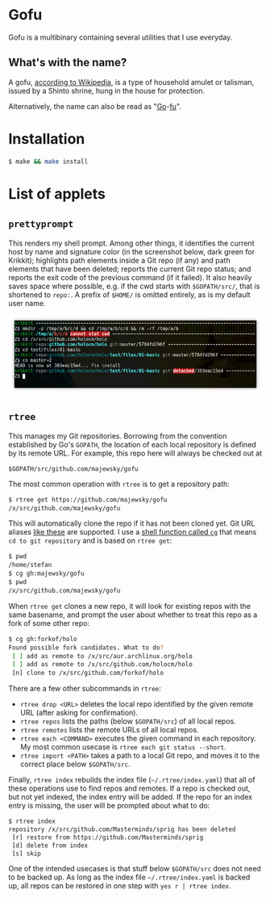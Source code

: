 # Gofu

Gofu is a multibinary containing several utilities that I use everyday.

## What's with the name?

A gofu, [according to Wikipedia](https://en.wikipedia.org/wiki/Gofu), is a
type of household amulet or talisman, issued by a Shinto shrine, hung in the
house for protection.

Alternatively, the name can also be read as
"[Go](https://golang.org)-[fu](http://www.retrologic.com/jargon/F/suffix-fu.html)".

# Installation

```bash
$ make && make install
```

# List of applets

## `prettyprompt`

This renders my shell prompt. Among other things, it identifies the current
host by name and signature color (in the screenshot below, dark green for
Krikkit); highlights path elements inside a Git repo (if any) and path elements
that have been deleted; reports the current Git repo status; and reports the exit
code of the previous command (if it failed). It also heavily saves space where
possible, e.g. if the cwd starts with `$GOPATH/src/`, that is shortened to
`repo:`. A prefix of `$HOME/` is omitted entirely, as is my default user name.

![prettyprompt screenshot](./screenshot-prettyprompt.png)

## `rtree`

This manages my Git repositories. Borrowing from the convention established by
Go's `GOPATH`, the location of each local repository is defined by its remote
URL. For example, this repo here will always be checked out at

```
$GOPATH/src/github.com/majewsky/gofu
```

The most common operation with `rtree` is to get a repository path:

```bash
$ rtree get https://github.com/majewsky/gofu
/x/src/github.com/majewsky/gofu
```

This will automatically clone the repo if it has not been cloned yet. Git URL aliases [like
these](https://github.com/majewsky/devenv/blob/2642c2e2040e029b4334d55f0714bb86fc24d4a9/toplevel/gitconfig#L55-L56) are
supported. I use a [shell function called
`cg`](https://github.com/majewsky/devenv/blob/2642c2e2040e029b4334d55f0714bb86fc24d4a9/toplevel/profile#L47-L50) that
means `cd to git repository` and is based on `rtree get`:

```bash
$ pwd
/home/stefan
$ cg gh:majewsky/gofu
$ pwd
/x/src/github.com/majewsky/gofu
```

When `rtree get` clones a new repo, it will look for existing repos with the
same basename, and prompt the user about whether to treat this repo as a fork
of some other repo:

```bash
$ cg gh:forkof/holo
Found possible fork candidates. What to do?
 [ ] add as remote to /x/src/aur.archlinux.org/holo
 [ ] add as remote to /x/src/github.com/holocm/holo
 [n] clone to /x/src/github.com/forkof/holo
```

There are a few other subcommands in `rtree`:

* `rtree drop <URL>` deletes the local repo identified by the given remote URL (after asking for confirmation).
* `rtree repos` lists the paths (below `$GOPATH/src`) of all local repos.
* `rtree remotes` lists the remote URLs of all local repos.
* `rtree each <COMMAND>` executes the given command in each repository. My most common usecase is `rtree each git status --short`.
* `rtree import <PATH>` takes a path to a local Git repo, and moves it to the correct place below `$GOPATH/src`.

Finally, `rtree index` rebuilds the index file (`~/.rtree/index.yaml`) that all of these operations use to find repos
and remotes. If a repo is checked out, but not yet indexed, the index entry will be added. If the repo for an index
entry is missing, the user will be prompted about what to do:

```
$ rtree index
repository /x/src/github.com/Masterminds/sprig has been deleted
 [r] restore from https://github.com/Masterminds/sprig
 [d] delete from index
 [s] skip
```

One of the intended usecases is that stuff below `$GOPATH/src` does not need to be backed up. As long as the index file
`~/.rtree/index.yaml` is backed up, all repos can be restored in one step with `yes r | rtree index`.
